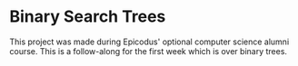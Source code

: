 # Binary Search Trees

This project was made during Epicodus' optional computer science alumni course. This is a follow-along for the first week which is over binary trees.